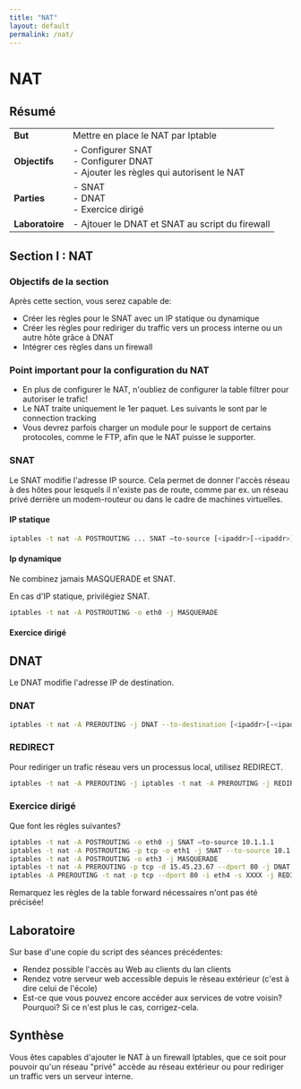 ```yaml
---
title: "NAT"
layout: default
permalink: /nat/
---
```


# NAT

## Résumé

|                 |                                                              |
| --------------- | ------------------------------------------------------------ |
| **But**         | Mettre en place le NAT par Iptable                           |
| **Objectifs**   | - Configurer SNAT <br />- Configurer DNAT<br />- Ajouter les règles qui autorisent le NAT |
| **Parties**     | - SNAT<br />- DNAT<br />- Exercice dirigé                    |
| **Laboratoire** | -  Ajtouer le DNAT et SNAT au script du firewall             |

## Section I : NAT

### Objectifs de la section

Après cette section, vous serez capable de:

* Créer les règles pour le SNAT avec un IP statique ou dynamique
* Créer les règles pour rediriger du traffic vers un process interne ou un autre hôte grâce à DNAT
* Intégrer ces règles dans un firewall

### Point important pour la configuration du NAT

* En plus de configurer le NAT, n'oubliez de configurer la table filtrer pour autoriser le trafic! 
*  Le NAT traite uniquement le 1er paquet. Les suivants le sont par le connection tracking
*  Vous devrez parfois charger un module pour le support de certains protocoles, comme le FTP, afin que le NAT puisse le supporter.

### SNAT

Le SNAT modifie l'adresse IP source. Cela permet de donner l'accès réseau à des hôtes pour lesquels il n'existe pas de route, comme par ex. un réseau privé derrière un modem-routeur ou dans le cadre de machines virtuelles.

#### IP statique

```bash
iptables -t nat -A POSTROUTING ... SNAT –to-source [<ipaddr>[-<ipaddr>]][:port[-port]]
```

#### Ip dynamique

Ne combinez jamais MASQUERADE et SNAT. 

En cas d'IP statique, privilégiez SNAT.

```bash
iptables -t nat -A POSTROUTING -o eth0 -j MASQUERADE
```

#### Exercice dirigé

## DNAT

Le DNAT modifie l'adresse IP de destination.

### DNAT

```bash
iptables -t nat -A PREROUTING -j DNAT --to-destination [<ipaddr>[-<ipaddr>]][:port[-port[/port]]]
```

### REDIRECT

Pour rediriger un trafic réseau vers un processus local, utilisez REDIRECT.

```bash
iptables -t nat -A PREROUTING -j iptables -t nat -A PREROUTING -j REDIRECT --to-ports <port>[-<port>]
```

### Exercice dirigé

Que font les règles suivantes?

```bash
iptables -t nat -A POSTROUTING -o eth0 -j SNAT –to-source 10.1.1.1
iptables -t nat -A POSTROUTING -p tcp -o eth1 -j SNAT --to-source 10.1.1.1-10.1.1.20:1024-32000
iptables -t nat -A POSTROUTING -o eth3 -j MASQUERADE
iptables -t nat -A PREROUTING -p tcp -d 15.45.23.67 --dport 80 -j DNAT --to-destination 192.168.1.1-192.168.1.10
iptables -A PREROUTING -t nat -p tcp --dport 80 -i eth4 -s XXXX -j REDIRECT --to-port 3128
```

Remarquez les règles de la table forward nécessaires n'ont pas été précisée!

## Laboratoire

Sur base d'une copie du script des séances précédentes:

* Rendez possible l'accès au Web au clients du lan clients
* Rendez votre serveur web accessible depuis le réseau extérieur (c'est à dire celui de l'école)
* Est-ce que vous pouvez encore accéder aux services de votre voisin? Pourquoi? Si ce n'est plus le cas, corrigez-cela.

## Synthèse

Vous êtes capables d'ajouter le NAT à un firewall Iptables, que ce soit pour pouvoir qu'un réseau "privé" accède au réseau extérieur ou pour rediriger un traffic vers un serveur interne.
